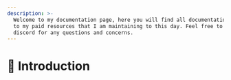```yaml
---
description: >-
  Welcome to my documentation page, here you will find all documentation related
  to my paid resources that I am maintaining to this day. Feel free to visit my
  discord for any questions and concerns.
---
```


# 👋 Introduction

